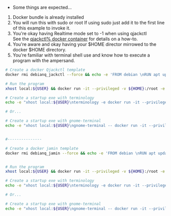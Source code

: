 

- Some things are expected...
 1. Docker bundle is already installed
 2. You will run this with sudo or root
    If using sudo just add it to the first line of this example to invoke it.
 3. You're okay having Realtime mode set to -1 when using qjackctl  
    See the [qjackctl% docker container]([https://www.google.com "Google's Homepage](https://github.com/ablyss74/docker_stuff/blob/main/qjackctl%20docker%20container.md)") for details on a how-to.
 4. You're aware and okay having your $HOME director mirrowed to the docker $HOME directory.
 5. You're familiar with terminal shell use and know how to execute a program with the ampersand.
 
```bash 
# Create a docker Qjackctl template
docker rmi debianq_jackctl --force && echo -e 'FROM debian \nRUN apt update \nRUN apt upgrade -y\nRUN apt install qjackctl -y\nENTRYPOINT qjackctl' > /tmp/Dockerfile && docker build -t debianq_jackctl < /tmp/Dockerfile -

# Run the program
xhost local:${USER} && docker run -it --privileged -v ${HOME}:/root -e JACK_NO_AUDIO_RESERVATION=1 --device /dev/snd -v /dev/shm:/dev/shm:rw --net=host -e DISPLAY=${DISPLAY} debianq_jackctl

# Create a startup exe with terminology
echo -e "xhost local:${USER}\nterminology -e docker run -it --privileged -v ${HOME}:/root -e JACK_NO_AUDIO_RESERVATION=1 --device /dev/snd -v /dev/shm:/dev/shm:rw --net=host -e DISPLAY=${DISPLAY} debianq_jackctl" > ./qjackctl && chmod +x ./qjackctl

# Or...

# Create a startup exe with gnome-terminal
echo -e "xhost local:${USER}\ngnome-terminal -- docker run -it --privileged -v ${HOME}:/root -e JACK_NO_AUDIO_RESERVATION=1 --device /dev/snd -v /dev/shm:/dev/shm:rw --net=host -e DISPLAY=${DISPLAY} debianq_jackctl" > ./qjackctl && chmod +x ./qjackctl


#---------------

# Create a docker jamin template
docker rmi debianq_jamin --force && echo -e 'FROM debian \nRUN apt update \nRUN apt upgrade -y\nRUN apt install jamin -y\nENTRYPOINT jamin' > /tmp/Dockerfile && docker build -t debianq_jamin < /tmp/Dockerfile -


# Run the program
xhost local:${USER} && docker run -it --privileged -v ${HOME}:/root -e JACK_NO_AUDIO_RESERVATION=1 --device /dev/snd -v /dev/shm:/dev/shm:rw --net=host -e DISPLAY=${DISPLAY} debianq_jamin

# Create a startup exe with terminology
echo -e "xhost local:${USER}\nterminology -e docker run -it --privileged -v ${HOME}:/root -e JACK_NO_AUDIO_RESERVATION=1 --device /dev/snd -v /dev/shm:/dev/shm:rw --net=host -e DISPLAY=${DISPLAY} debianq_jamin" > ./jamin && chmod +x ./jamin

# Or...

# Create a startup exe with gnome-terminal
echo -e "xhost local:${USER}\ngnome-terminal -- docker run -it --privileged -v ${HOME}:/root -e JACK_NO_AUDIO_RESERVATION=1 --device /dev/snd -v /dev/shm:/dev/shm:rw --net=host -e DISPLAY=${DISPLAY} debianq_jamin" > ./jamin && chmod +x ./jamin
```

